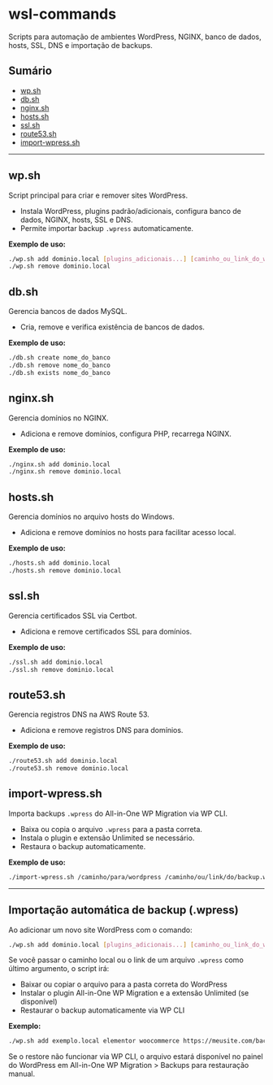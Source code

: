 # wsl-commands

Scripts para automação de ambientes WordPress, NGINX, banco de dados, hosts, SSL, DNS e importação de backups.

## Sumário
- [wp.sh](#wpsh)
- [db.sh](#dbsh)
- [nginx.sh](#nginxsh)
- [hosts.sh](#hostssh)
- [ssl.sh](#sslsh)
- [route53.sh](#route53sh)
- [import-wpress.sh](#import-wpresssh)

---

## wp.sh
Script principal para criar e remover sites WordPress.

- Instala WordPress, plugins padrão/adicionais, configura banco de dados, NGINX, hosts, SSL e DNS.
- Permite importar backup `.wpress` automaticamente.

**Exemplo de uso:**
```bash
./wp.sh add dominio.local [plugins_adicionais...] [caminho_ou_link_do_wpress]
./wp.sh remove dominio.local
```

## db.sh
Gerencia bancos de dados MySQL.

- Cria, remove e verifica existência de bancos de dados.

**Exemplo de uso:**
```bash
./db.sh create nome_do_banco
./db.sh remove nome_do_banco
./db.sh exists nome_do_banco
```

## nginx.sh
Gerencia domínios no NGINX.

- Adiciona e remove domínios, configura PHP, recarrega NGINX.

**Exemplo de uso:**
```bash
./nginx.sh add dominio.local
./nginx.sh remove dominio.local
```

## hosts.sh
Gerencia domínios no arquivo hosts do Windows.

- Adiciona e remove domínios no hosts para facilitar acesso local.

**Exemplo de uso:**
```bash
./hosts.sh add dominio.local
./hosts.sh remove dominio.local
```

## ssl.sh
Gerencia certificados SSL via Certbot.

- Adiciona e remove certificados SSL para domínios.

**Exemplo de uso:**
```bash
./ssl.sh add dominio.local
./ssl.sh remove dominio.local
```

## route53.sh
Gerencia registros DNS na AWS Route 53.

- Adiciona e remove registros DNS para domínios.

**Exemplo de uso:**
```bash
./route53.sh add dominio.local
./route53.sh remove dominio.local
```

## import-wpress.sh
Importa backups `.wpress` do All-in-One WP Migration via WP CLI.

- Baixa ou copia o arquivo `.wpress` para a pasta correta.
- Instala o plugin e extensão Unlimited se necessário.
- Restaura o backup automaticamente.

**Exemplo de uso:**
```bash
./import-wpress.sh /caminho/para/wordpress /caminho/ou/link/do/backup.wpress
```

---

## Importação automática de backup (.wpress)

Ao adicionar um novo site WordPress com o comando:

```bash
./wp.sh add dominio.local [plugins_adicionais...] [caminho_ou_link_do_wpress]
```

Se você passar o caminho local ou o link de um arquivo `.wpress` como último argumento, o script irá:
- Baixar ou copiar o arquivo para a pasta correta do WordPress
- Instalar o plugin All-in-One WP Migration e a extensão Unlimited (se disponível)
- Restaurar o backup automaticamente via WP CLI

**Exemplo:**
```bash
./wp.sh add exemplo.local elementor woocommerce https://meusite.com/backup.wpress
```

Se o restore não funcionar via WP CLI, o arquivo estará disponível no painel do WordPress em All-in-One WP Migration > Backups para restauração manual.
